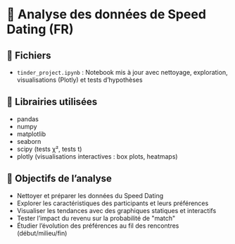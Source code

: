 # 🧠 Analyse des données de Speed Dating (FR)

## 📁 Fichiers

- `tinder_project.ipynb` : Notebook mis à jour avec nettoyage, exploration, visualisations (Plotly) et tests d’hypothèses

## 🧰 Librairies utilisées

- pandas
- numpy
- matplotlib
- seaborn
- scipy (tests χ², tests t)
- plotly (visualisations interactives : box plots, heatmaps)

## 🎯 Objectifs de l’analyse

- Nettoyer et préparer les données du Speed Dating
- Explorer les caractéristiques des participants et leurs préférences
- Visualiser les tendances avec des graphiques statiques et interactifs
- Tester l’impact du revenu sur la probabilité de "match"
- Étudier l’évolution des préférences au fil des rencontres (début/milieu/fin)
